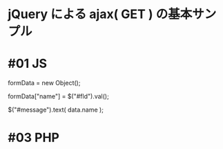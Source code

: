 # jQuery による ajax( GET ) の基本サンプル
# #01 JS

formData = new Object();
    
formData["name"] = $("#fld").val();

$("#message").text( data.name );
    
# #03 PHP
